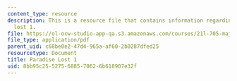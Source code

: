 ```yaml
---
content_type: resource
description: This is a resource file that contains information regarding paradise
  lost 1.
file: https://ol-ocw-studio-app-qa.s3.amazonaws.com/courses/21l-705-major-authors-rewriting-genesis-paradise-lost-and-twentieth-century-fantasy-spring-2009/8bb95c255275688570626b618907e32f_MIT21L_705S09_early_1667a.pdf
file_type: application/pdf
parent_uid: c68be0e2-47d4-965a-af60-2b0287dfed25
resourcetype: Document
title: Paradise Lost 1
uid: 8bb95c25-5275-6885-7062-6b618907e32f
---
```

